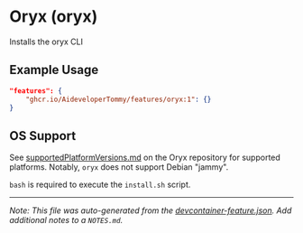 
# Oryx (oryx)

Installs the oryx CLI

## Example Usage

```json
"features": {
    "ghcr.io/AideveloperTommy/features/oryx:1": {}
}
```





## OS Support

See [supportedPlatformVersions.md](https://github.com/microsoft/Oryx/blob/main/doc/supportedPlatformVersions.md) on the Oryx repository for supported platforms.  Notably, `oryx` does not support Debian "jammy".

`bash` is required to execute the `install.sh` script.


---

_Note: This file was auto-generated from the [devcontainer-feature.json](https://github.com/AideveloperTommy/features/blob/main/src/oryx/devcontainer-feature.json).  Add additional notes to a `NOTES.md`._

